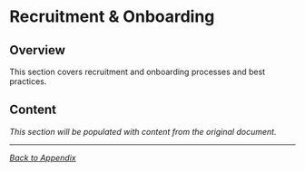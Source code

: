 # Recruitment & Onboarding

## Overview

This section covers recruitment and onboarding processes and best practices.

## Content

*This section will be populated with content from the original document.*

---

*[Back to Appendix](../index.md)*
